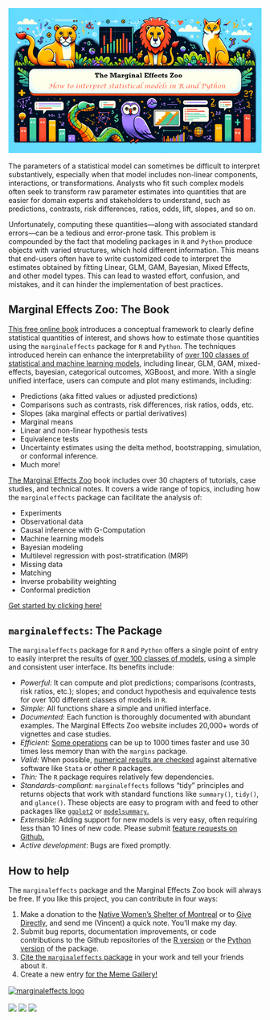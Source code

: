

![](man/figures/zoo_banner.png)

The parameters of a statistical model can sometimes be difficult to
interpret substantively, especially when that model includes non-linear
components, interactions, or transformations. Analysts who fit such
complex models often seek to transform raw parameter estimates into
quantities that are easier for domain experts and stakeholders to
understand, such as predictions, contrasts, risk differences, ratios,
odds, lift, slopes, and so on.

Unfortunately, computing these quantities—along with associated standard
errors—can be a tedious and error-prone task. This problem is compounded
by the fact that modeling packages in `R` and `Python` produce objects
with varied structures, which hold different information. This means
that end-users often have to write customized code to interpret the
estimates obtained by fitting Linear, GLM, GAM, Bayesian, Mixed Effects,
and other model types. This can lead to wasted effort, confusion, and
mistakes, and it can hinder the implementation of best practices.

## Marginal Effects Zoo: The Book

[This free online book](https://marginaleffects.com/) introduces a
conceptual framework to clearly define statistical quantities of
interest, and shows how to estimate those quantities using the
`marginaleffects` package for `R` and `Python`. The techniques
introduced herein can enhance the interpretability of [over 100 classes
of statistical and machine learning
models](https://marginaleffects.com/vignettes/supported_models.html),
including linear, GLM, GAM, mixed-effects, bayesian, categorical
outcomes, XGBoost, and more. With a single unified interface, users can
compute and plot many estimands, including:

-   Predictions (aka fitted values or adjusted predictions)
-   Comparisons such as contrasts, risk differences, risk ratios, odds,
    etc.
-   Slopes (aka marginal effects or partial derivatives)
-   Marginal means
-   Linear and non-linear hypothesis tests
-   Equivalence tests
-   Uncertainty estimates using the delta method, bootstrapping,
    simulation, or conformal inference.
-   Much more!

[The Marginal Effects Zoo](https://marginaleffects.com/) book includes
over 30 chapters of tutorials, case studies, and technical notes. It
covers a wide range of topics, including how the `marginaleffects`
package can facilitate the analysis of:

-   Experiments
-   Observational data
-   Causal inference with G-Computation
-   Machine learning models
-   Bayesian modeling
-   Multilevel regression with post-stratification (MRP)
-   Missing data
-   Matching
-   Inverse probability weighting
-   Conformal prediction

[Get started by clicking
here!](https://marginaleffects.com/vignettes/get_started.html)

## `marginaleffects`: The Package

The `marginaleffects` package for `R` and `Python` offers a single point
of entry to easily interpret the results of [over 100 classes of
models,](https://marginaleffects.com/vignettes/supported_models.html)
using a simple and consistent user interface. Its benefits include:

-   *Powerful:* It can compute and plot predictions; comparisons
    (contrasts, risk ratios, etc.); slopes; and conduct hypothesis and
    equivalence tests for over 100 different classes of models in `R`.
-   *Simple:* All functions share a simple and unified interface.
-   *Documented*: Each function is thoroughly documented with abundant
    examples. The Marginal Effects Zoo website includes 20,000+ words of
    vignettes and case studies.
-   *Efficient:* [Some
    operations](https://marginaleffects.com/vignettes/performance.html)
    can be up to 1000 times faster and use 30 times less memory than
    with the `margins` package.  
-   *Valid:* When possible, [numerical results are
    checked](https://marginaleffects.com/vignettes/supported_models.html)
    against alternative software like `Stata` or other `R` packages.
-   *Thin:* The `R` package requires relatively few dependencies.
-   *Standards-compliant:* `marginaleffects` follows “tidy” principles
    and returns objects that work with standard functions like
    `summary()`, `tidy()`, and `glance()`. These objects are easy to
    program with and feed to other packages like
    [`ggplot2`](https://marginaleffects.com/vignettes/plot.html) or
    [`modelsummary`.](https://marginaleffects.com/vignettes/tables.html)
-   *Extensible:* Adding support for new models is very easy, often
    requiring less than 10 lines of new code. Please submit [feature
    requests on
    Github.](https://github.com/vincentarelbundock/marginaleffects/issues)
-   *Active development*: Bugs are fixed promptly.

## How to help

The `marginaleffects` package and the Marginal Effects Zoo book will
always be free. If you like this project, you can contribute in four
ways:

1.  Make a donation to the [Native Women’s Shelter of
    Montreal](https://www.nwsm.info/) or to [Give
    Directly](https://www.givedirectly.org/), and send me (Vincent) a
    quick note. You’ll make my day.
2.  Submit bug reports, documentation improvements, or code
    contributions to the Github repositories of the [R
    version](https://github.com/vincentarelbundock/marginaleffects) or
    the [Python
    version](https://github.com/vincentarelbundock/pymarginaleffects) of
    the package.
3.  [Cite the `marginaleffects`
    package](https://marginaleffects.com/CITATION.html) in your work and
    tell your friends about it.
4.  Create a new entry [for the Meme
    Gallery!](https://marginaleffects.com/vignettes/meme.html)

<a href="https://marginaleffects.com">
<img src="https://user-images.githubusercontent.com/987057/134899484-e3392510-2e94-4c39-9830-53356fa5feed.png" align="center" alt="marginaleffects logo" width="200" />
</a> <br><br>
<img src="https://github.com/vincentarelbundock/marginaleffects/workflows/R-CMD-check/badge.svg">
<img src="https://img.shields.io/badge/license-GPLv3-blue">
<a href = "https://marginaleffects.com" target = "_blank"><img src="https://img.shields.io/static/v1?label=Website&message=Visit&color=blue"></a>
<br><br>
